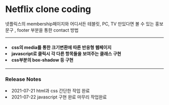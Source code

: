 # Netflix clone coding
넷플릭스의 membership페이지와 어디서든 테블릿, PC, TV 만있다면 볼 수 있는 홍보문구 , footer 부분을 통한 contact 방법
<hr/>
<h4>
<li> css의 media를 통한 크기변환에 따른 반응형 웹페이지</li>
<li> javascript로 클릭시 각 다른 항목들을 보여주는 클래스 구현</li>
<li> css부분의 box-shadow 등 구현 </li>
</h4>
<hr/>
<h3>Release Notes</h3>
<li> 2021-07-21 html과 css 간단한 작업 완료 </li>
<li> 2021-07-22 javascript 구현 완료 마무리 작업완료  </li>






